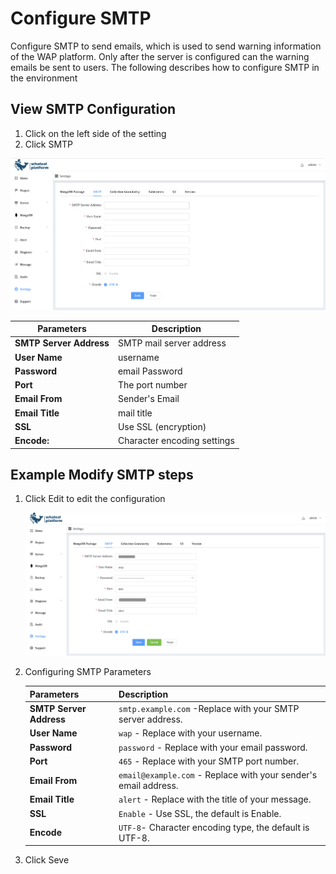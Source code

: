 # Configure SMTP

Configure SMTP to send emails, which is used to send warning information of the WAP platform. Only after the server is configured can the warning emails be sent to users. The following describes how to configure SMTP in the environment

## View SMTP Configuration

1. Click on the left side of the setting
2. Click SMTP

![SMTP](../../images/whaleal-platform/13-setting/smtp.png)



| Parameters              | Description                 |
| ----------------------- | --------------------------- |
| **SMTP Server Address** | SMTP mail server address    |
| **User Name**           | username                    |
| **Password**            | email Password              |
| **Port**                | The port number             |
| **Email From**          | Sender's Email              |
| **Email Title**         | mail title                  |
| **SSL**                 | Use SSL (encryption)        |
| **Encode:**             | Character encoding settings |


## Example Modify SMTP steps

1. Click Edit to edit the configuration

     ![SMTP1](../../images/whaleal-platform/13-setting/smtp1.png)

2. Configuring SMTP Parameters

     | Parameters              | Description                                                  |
     | ----------------------- | ------------------------------------------------------------ |
     | **SMTP Server Address** | `smtp.example.com` -Replace with your SMTP server address.   |
     | **User Name**           | `wap` - Replace with your username.                          |
     | **Password**            | `password` - Replace with your email password.               |
     | **Port**                | `465` - Replace with your SMTP port number.                  |
     | **Email From**          | `email@example.com` - Replace with your sender's email address. |
     | **Email Title**         | `alert` - Replace with the title of your message.            |
     | **SSL**                 | `Enable` - Use SSL, the default is Enable.                   |
     | **Encode**              | `UTF-8`- Character encoding type, the default is UTF-8.      |

3. Click Seve

